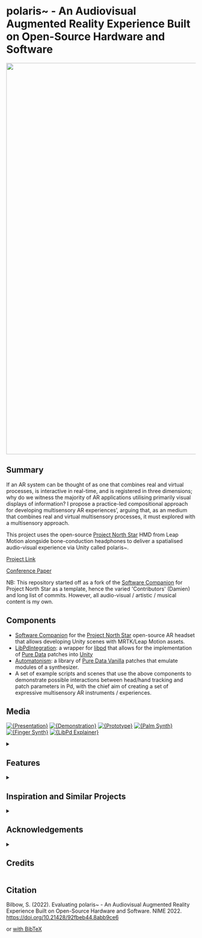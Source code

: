 # polaris~ - An Audiovisual Augmented Reality Experience Built on Open-Source Hardware and Software
<img src="demo.gif" width="1040"/>

## Summary

If an AR system can be thought of as one that combines real and virtual processes, is interactive in real-time, and is registered in three dimensions; why do we witness the majority of AR applications utilising primarily visual displays of information? I propose a practice-led compositional approach for developing multisensory AR experiences’, arguing that, as an medium that combines real and virtual multisensory processes, it must explored with a multisensory approach.

This project uses the open-source [Project North Star](https://docs.projectnorthstar.org/) HMD from Leap Motion alongside bone-conduction headphones to deliver a spatialised audio-visual experience via Unity called polaris~.

[Project Link](https://sambilbow.com/projects/polaris)

[Conference Paper](https://doi.org/10.21428/92fbeb44.8abb9ce6)

NB: This repository started off as a fork of the [Software Companion](https://github.com/HyperLethalVector/ProjectEsky-UnityIntegration) for Project North Star as a template, hence the varied 'Contributors' (Damien) and long list of commits. However, all audio-visual / artistic / musical content is my own.

## Components
- [Software Companion](https://github.com/HyperLethalVector/ProjectEsky-UnityIntegration) for the [Project North Star](https://docs.projectnorthstar.org/) open-source AR headset that allows developing Unity scenes with MRTK/Leap Motion assets.
- [LibPdIntegration](https://github.com/LibPdIntegration/LibPdIntegration): a wrapper for [libpd](https://github.com/libpd/libpd) that allows for the implementation of [Pure Data](https://puredata.info/) patches into [Unity](https://unity3d.com/)
- [Automatonism](https://www.automatonism.com/the-software): a library of [Pure Data Vanilla](https://puredata.info/) patches that emulate modules of a synthesizer.
- A set of example scripts and scenes that use the above components to demonstrate possible interactions between head/hand tracking and patch parameters in Pd, with the chief aim of creating a set of expressive multisensory AR instruments / experiences.

## Media
[![{Presentation}](https://ytcards.demolab.com/?id=eCdQku5hFOE&title=Presentation&lang=en&timestamp=1655660340&background_color=%230d1117&title_color=%23ffffff&stats_color=%23dedede&width=250&duration=548 "Presentation")](https://youtu.be/eCdQku5hFOE)
[![{Demonstration}](https://ytcards.demolab.com/?id=lCBgMs8ULj0&title=Demonstration&lang=en&timestamp=1634924340&background_color=%230d1117&title_color=%23ffffff&stats_color=%23dedede&width=250&duration=174 "Demonstration")](https://youtu.be/lCBgMs8ULj0)
[![{Prototype}](https://ytcards.demolab.com/?id=gY2QtK907cU&title=Prototype&lang=en&timestamp=1632850740&background_color=%230d1117&title_color=%23ffffff&stats_color=%23dedede&width=250&duration= "Prototype")](https://youtu.be/gY2QtK907cU)
[![{Palm Synth}](https://ytcards.demolab.com/?id=miQI4jetETs&title=Palm+Synth&lang=en&timestamp=1629308340&background_color=%230d1117&title_color=%23ffffff&stats_color=%23dedede&width=250&duration=90 "Palm Synth")](https://youtu.be/miQI4jetETs)
[![{Finger Synth}](https://ytcards.demolab.com/?id=dJUd0186NbA&title=Finger+Synth&lang=en&timestamp=1629135540&background_color=%230d1117&title_color=%23ffffff&stats_color=%23dedede&width=250&duration=36 "Finger Synth")](https://youtu.be/dJUd0186NbA)
[![{LibPd Explainer}](https://ytcards.demolab.com/?id=CzJlEEcOt-A&title=LibPd+Explainer&lang=en&timestamp=1629049140&background_color=%230d1117&title_color=%23ffffff&stats_color=%23dedede&width=250&duration=799 "LibPd Explainer")](https://youtu.be/CzJlEEcOt-A)

<details>
<summary><h2>Features</h2></summary>

### Hardware
- Six degrees-of-freedom (3D position / orientation) head tracking via [Intel T261]()
- 90 fps, 170° hand tracking via [Ultraleap](https://www.ultraleap.com/product/stereo-ir-170/)
- Single piece optical combiner allowing for up to 110° horizontal FoV
- 2x 120Hz displays per-eye for a total resolution of 2880x1600 
- 2x 3-metre cables (1x miniDP, 1x USB-A 3.1)
- Spatial audio AR (the ability to hear localised sound whilst being able to hear your real audio environment) via Unity3D and [Aftershokz Aeropex](https://aftershokz.co.uk/products/aeropex) bone conduction headphones.

### Engine (Unity3D / Software Companion) features
- The ability to create 3D scenes that contain 'GameObjects' that in turn can have visual attributes such as 3D meshes, material colours, and textural properties; physical attributes such as edges, position, mass, velocity and real-time parameterisation via C# scripting.
- Thanks to the Software Companion, the headset is created as a GameObject with real-time position / orientation.
- Thanks to [LeapMotion](https://github.com/leapmotion/UnityModules), hands (all the way down to individual finger joints) are created as GameObjects with real-time position / orientation relative to the headset.


### Audio (LibPdIntegration/Pd) features
- [LibPdIntegration](https://github.com/LibPdIntegration/LibPdIntegration) uses **native Unity3D audio spatialisation**. This is great because it means that a GameObject can output the signal of a Pd patch whilst moving, rotating and scaling. The effect of these can perceived in real-time because the AudioListener is anchored to the real-time headset position. This, for example, means that the volume of a Pd patch whose signal is being transmitted from a GameObject located in space is automatically scaled dependent on its distance to the participants head (quieter as it gets further away, louder as it is brought closer).
- [LibPdIntegration](https://github.com/LibPdIntegration/LibPdIntegration) can **'instance' Pd patches**, meaning it can use one patch on multiple GameObjects, but maintain processes like randomness within them as they are technically different 'instances' or versions of the patch.
- [Pure Data](https://puredata.info/) allows **extended audio techniques** through an extensive library of algorithmic 'objects' that can create and manipulate audio signals.
- [LibPdIntegration](https://github.com/LibPdIntegration/LibPdIntegration) allows **real-time parameter control** in Unity of any object in a Pd patch via "receive" objects and a specific C# method.
- The combination of "Play Mode" toggling in Unity, and the quick visual patching style of [Pure Data](https://puredata.info/) means that audio-visual interactions can be **prototyped very rapidly**
</details>

<details>
<summary><h2>Inspiration and Similar Projects</h2></summary>
 
- [Listening Mirrors](http://listeningmirrors.net/): an audio AR interactive installation by my PhD supervisors
- [Laetitia Sonami](https://sonami.net/): pioneer in early glove-based interactive music systems
- [Atau Tanaka](https://www.youtube.com/watch?v=p8CKjmE7zys): interactive gestural synthesis using muscle sensors
- [Keijiro Takahashi](https://github.com/keijiro) specifically their work with audio-reactivity in Unity.
- [Tekh:2](https://github.com/TEKH2/XR-Audio-Visual-Instruments) has created XR instruments using granular synthesis in Unity.
- [Amy Brandon](https://www.amybrandon.ca/) creates amazing musical AR performances.
</details>

<details>
<summary><h2>Acknowledgements</h2></summary>

- [Noah Zerkin](https://twitter.com/noazark) (CombineReality) for their help in understanding some specifics workings of the North Star headset.
- [Damien Rompapas](https://www.linkedin.com/in/dr-damien-rompapas-3a4b63170/?originalSubdomain=jp) (BEERLabs / ThinkDigital) for their explaining and debugging of the Software Companion to me.
- [Bryan Chris Brown](https://twitter.com/BryanChrisBrown) (CombineReality) for their moderation of the very friendly [Discord server](https://discord.gg/WnzNZa3qnf) and considerable explanations of the benefits of working with the North Star headset.
</details>

<details>
<summary><h2>Credits</h2></summary>

- [Project North Star](https://docs.projectnorthstar.org/) is the 3D printable AR headset by LeapMotion that has been open-source since 2018.

- [Software Companion](https://github.com/HyperLethalVector/ProjectEsky-UnityIntegration) for Project North Star is developed by [Damien Rompapas](/) at BEERLabs / ThinkDigital. **If you use polaris~ in an academic context, please cite [their paper](https://dl.acm.org/doi/10.1145/3411763.3451804)**

- [LibPdIntegration](https://github.com/LibPdIntegration/LibPdIntegration) is developed by [Niall Moody](http://www.niallmoody.com) at [Abertay University](http://www.abertay.ac.uk), with assistance from [Yann Seznec](http://www.yannseznec.com/). It is licensed under the [MIT License](https://github.com/LibPdIntegration/LibPdIntegration/blob/master/LICENSE.txt).

- [Automatonism](https://www.automatonism.com/the-software) is developed by [Johan Erikkson](https://www.linkedin.com/in/johan-eriksson-ph-d-84393a56/).
</details>

## Citation
Bilbow, S. (2022). Evaluating polaris~ - An Audiovisual Augmented Reality Experience Built on Open-Source Hardware and Software. NIME 2022. https://doi.org/10.21428/92fbeb44.8abb9ce6


or [with BibTeX](citation.bib)
